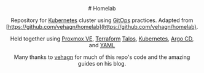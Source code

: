 <div align="center">
# Homelab

Repository for [Kubernetes](https://kubernetes.io/) cluster
using [GitOps](https://en.wikipedia.org/wiki/DevOps) practices.
Adapted from [https://github.com/vehagn/homelab](https://github.com/vehagn/homelab).

Held together using [Proxmox VE](https://www.proxmox.com/en/proxmox-virtual-environment), [Terraform](https://www.terraform.io/) [Talos](https://talos.dev), [Kubernetes](https://kubernetes.io/), [Argo CD](https://argoproj.github.io/cd/), and [YAML](https://yaml.org/)

Many thanks to [vehagn](https://github.com/vehagn) for much of this repo's code and the amazing guides on his blog.

## </div>
